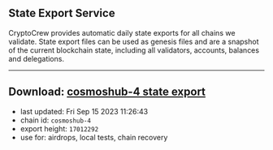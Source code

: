 ## State Export Service
CryptoCrew provides automatic daily state exports for all chains we validate. State export files can be used as genesis files and are a snapshot of the current blockchain state, including all validators, accounts, balances and delegations.

---
**Download: [cosmoshub-4 state export](https://dl.ccvalidators.com/SERVICE/cosmoshub/cosmoshub-4_export_17012292.json)**
---

- last updated: Fri Sep 15 2023 11:26:43
- chain id: `cosmoshub-4`
- export height: `17012292`
- use for: airdrops, local tests, chain recovery
